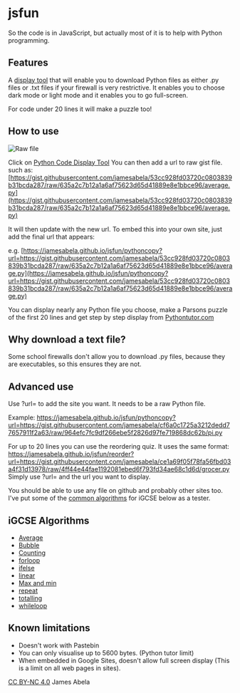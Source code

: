 # jsfun
So the code is in JavaScript, but actually most of it is to help with Python programming.

## Features

A [display tool](https://jamesabela.github.io/jsfun/pythoncopy) that will enable you to download Python files as either .py files or .txt files if your firewall is very restrictive.
It enables you to choose dark mode or light mode and it enables you to go full-screen. 

For code under 20 lines it will make a puzzle too! 

## How to use

![Raw file](https://i.imgur.com/TT0mVo8.png)

Click on [Python Code Display Tool](https://jamesabela.github.io/jsfun/pythoncopy) You can then add a url to raw gist file. such as: 
[https://gist.githubusercontent.com/jamesabela/53cc928fd03720c0803839b31bcda287/raw/635a2c7b12a1a6af75623d65d41889e8e1bbce96/average.py](https://gist.githubusercontent.com/jamesabela/53cc928fd03720c0803839b31bcda287/raw/635a2c7b12a1a6af75623d65d41889e8e1bbce96/average.py)

It will then update with the new url. To embed this into your own site, just add the final url that appears: 

e.g. [https://jamesabela.github.io/jsfun/pythoncopy?url=https://gist.githubusercontent.com/jamesabela/53cc928fd03720c0803839b31bcda287/raw/635a2c7b12a1a6af75623d65d41889e8e1bbce96/average.py](https://jamesabela.github.io/jsfun/pythoncopy?url=https://gist.githubusercontent.com/jamesabela/53cc928fd03720c0803839b31bcda287/raw/635a2c7b12a1a6af75623d65d41889e8e1bbce96/average.py)

You can display nearly any Python file you choose, make a Parsons puzzle of the first 20 lines and get step by step display from [Pythontutor.com](https://pythontutor.com/python-compiler.html#mode=edit)

## Why download a text file?
Some school firewalls don't allow you to download .py files, because they are executables, so this ensures they are not.

## Advanced use
Use ?url= to add the site you want. It needs to be a raw Python file. 

Example:
https://jamesabela.github.io/jsfun/pythoncopy?url=https://gist.githubusercontent.com/jamesabela/cf6a0c1725a3212dedd77657911f2a63/raw/964efc7fc9df266ebe5f2826d97fe719868dc62b/pi.py

For up to 20 lines you can use the reordering quiz. It uses the same format:
https://jamesabela.github.io/jsfun/reorder?url=https://gist.githubusercontent.com/jamesabela/ce1a69f05f78fa56fbd03a4f31d13978/raw/4ff44e44fae1192081ebed6f793fd34ae68c1d6d/grocer.py
Simply use ?url= and the url you want to display.

You should be able to use any file on github and probably other sites too. I've put some of the [common algorithms](https://gist.github.com/jamesabela/53cc928fd03720c0803839b31bcda287) for iGCSE below as a tester. 

## iGCSE Algorithms

* [Average](https://jamesabela.github.io/jsfun/pythoncopy?url=https://gist.githubusercontent.com/jamesabela/53cc928fd03720c0803839b31bcda287/raw/635a2c7b12a1a6af75623d65d41889e8e1bbce96/average.py)
* [Bubble](https://jamesabela.github.io/jsfun/pythoncopy?url=https://gist.githubusercontent.com/jamesabela/53cc928fd03720c0803839b31bcda287/raw/635a2c7b12a1a6af75623d65d41889e8e1bbce96/bubble)
* [Counting](https://jamesabela.github.io/jsfun/pythoncopy?url=https://gist.githubusercontent.com/jamesabela/53cc928fd03720c0803839b31bcda287/raw/635a2c7b12a1a6af75623d65d41889e8e1bbce96/Counting.py)
* [forloop](https://jamesabela.github.io/jsfun/pythoncopy?url=https://gist.githubusercontent.com/jamesabela/53cc928fd03720c0803839b31bcda287/raw/635a2c7b12a1a6af75623d65d41889e8e1bbce96/forloop.py)
* [ifelse](https://jamesabela.github.io/jsfun/pythoncopy?url=https://gist.githubusercontent.com/jamesabela/53cc928fd03720c0803839b31bcda287/raw/635a2c7b12a1a6af75623d65d41889e8e1bbce96/ifelse.py)
* [linear](https://jamesabela.github.io/jsfun/pythoncopy?url=https://gist.githubusercontent.com/jamesabela/53cc928fd03720c0803839b31bcda287/raw/635a2c7b12a1a6af75623d65d41889e8e1bbce96/linear.py)
* [Max and min](https://jamesabela.github.io/jsfun/pythoncopy?url=https://gist.githubusercontent.com/jamesabela/53cc928fd03720c0803839b31bcda287/raw/635a2c7b12a1a6af75623d65d41889e8e1bbce96/MaximumandMinimum.py)
* [repeat](https://jamesabela.github.io/jsfun/pythoncopy?url=https://gist.githubusercontent.com/jamesabela/53cc928fd03720c0803839b31bcda287/raw/635a2c7b12a1a6af75623d65d41889e8e1bbce96/repeat.py)
* [totalling](https://jamesabela.github.io/jsfun/pythoncopy?url=https://gist.githubusercontent.com/jamesabela/53cc928fd03720c0803839b31bcda287/raw/635a2c7b12a1a6af75623d65d41889e8e1bbce96/Totalling.py)
* [whileloop](https://jamesabela.github.io/jsfun/pythoncopy?url=https://gist.githubusercontent.com/jamesabela/53cc928fd03720c0803839b31bcda287/raw/635a2c7b12a1a6af75623d65d41889e8e1bbce96/whileloop.py)

## Known limitations
* Doesn't work with Pastebin
* You can only visualise up to 5600 bytes. (Python tutor limit)
* When embedded in Google Sites, doesn't allow full screen display (This is a limit on all web pages in sites).

[CC BY-NC 4.0](https://creativecommons.org/licenses/by-nc/4.0/) James Abela
